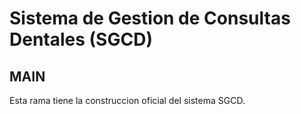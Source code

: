 # Sistema de Gestion de Consultas Dentales (SGCD)
## MAIN

Esta rama tiene la construccion oficial del sistema SGCD.
